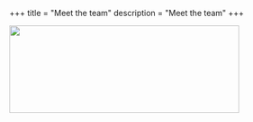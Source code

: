 +++
title = "Meet the team"
description = "Meet the team"
+++

<img src="../img/team.jpg"  width="90%" height="20%">




